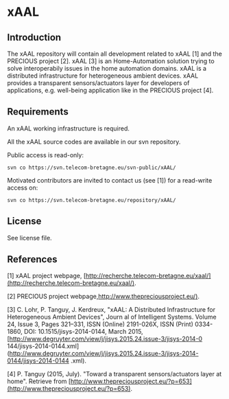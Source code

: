# xAAL

## Introduction
The xAAL repository will contain all development related to xAAL [1] and the PRECIOUS project [2].
xAAL [3] is an Home-Automation solution trying to solve interoperabily issues in the home automation domains. xAAL is a distributed infrastructure for heterogeneous ambient devices.
xAAL provides a transparent sensors/actuators layer for developers of applications, e.g. well-being application like in the PRECIOUS project [4]. 

## Requirements
An xAAL working infrastructure is required.

All the xAAL source codes are available in our svn repository.

Public access is read-only:
```
svn co https://svn.telecom-bretagne.eu/svn-public/xAAL/
```
Motivated contributors are invited to contact us (see [1]) for a read-write access on:
```
svn co https://svn.telecom-bretagne.eu/repository/xAAL/
```

## License
See license file.

## References
[1] xAAL project webpage, [http://recherche.telecom-bretagne.eu/xaal/](http://recherche.telecom-bretagne.eu/xaal/).

[2] PRECIOUS project webpage,[http://www.thepreciousproject.eu/)](http://www.thepreciousproject.eu/).

[3] C. Lohr, P. Tanguy, J. Kerdreux, "xAAL: A Distributed Infrastructure for Heterogeneous Ambient Devices", Journ    al of Intelligent Systems. Volume 24, Issue 3, Pages 321–331, ISSN (Online) 2191-026X, ISSN (Print) 0334-1860,     DOI: 10.1515/jisys-2014-0144, March 2015, [http://www.degruyter.com/view/j/jisys.2015.24.issue-3/jisys-2014-0    144/jisys-2014-0144.xml](http://www.degruyter.com/view/j/jisys.2015.24.issue-3/jisys-2014-0144/jisys-2014-0144    .xml).

[4] P. Tanguy (2015, July). "Toward a transparent sensors/actuators layer at home". Retrieve from [http://www.thepreciousproject.eu/?p=653](http://www.thepreciousproject.eu/?p=653).
